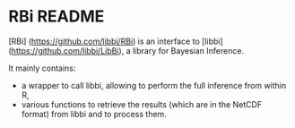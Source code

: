 RBi README
==========

[RBi] (https://github.com/libbi/RBi) is an interface to [libbi] (https://github.com/libbi/LibBi), a library for Bayesian Inference.

It mainly contains:
- a wrapper to call libbi, allowing to perform the full inference from within R,
- various functions to retrieve the results (which are in the NetCDF format) from libbi and to process them.


